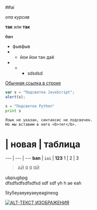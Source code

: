##ai

*опа* _курсив_

**так** или __так__

~~бан~~

* фывфыв
* * йои йои тан даё
* * * sdsdsd


[Обычная ссылка в строке](https://www.google.com)

```javascript
var s = "Подсветка JavaScript";
alert(s);
```
 
```python
s = "Подсветка Python"
print s
```
 
```
Язык не указан, синтаксис не подсвечен.
Но мы вставим в него <b>тег</b>.
```

# | новая | таблица
--- | --- | ---
**ban** | `ioi` | **123**
1 | 2 | 3

>АЙ Я Я ЯЙ

 ubpiugbpg  
 dfsdfsdfsdfsdfsd sdf sdf yh h ae eah 
 
 5ty5eyaeyeyaeyeagineog
 
 [![ALT-ТЕКСТ ИЗОБРАЖЕНИЯ](http://img.youtube.com/vi/V9OUs8b2HK0/0.jpg)](https://www.youtube.com/watch?v=V9OUs8b2HK0)